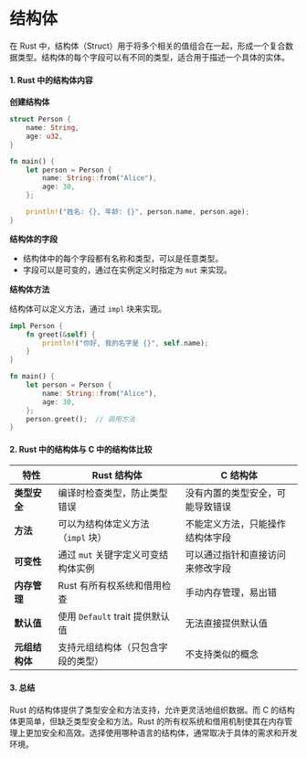 # 结构体

在 Rust 中，结构体（Struct）用于将多个相关的值组合在一起，形成一个复合数据类型。结构体的每个字段可以有不同的类型，适合用于描述一个具体的实体。

#### 1. **Rust 中的结构体内容**

**创建结构体**

```rust
struct Person {
    name: String,
    age: u32,
}

fn main() {
    let person = Person {
        name: String::from("Alice"),
        age: 30,
    };

    println!("姓名: {}, 年龄: {}", person.name, person.age);
}
```

**结构体的字段**

* 结构体中的每个字段都有名称和类型，可以是任意类型。
* 字段可以是可变的，通过在实例定义时指定为 `mut` 来实现。

**结构体方法**

结构体可以定义方法，通过 `impl` 块来实现。

```rust
impl Person {
    fn greet(&self) {
        println!("你好, 我的名字是 {}", self.name);
    }
}

fn main() {
    let person = Person {
        name: String::from("Alice"),
        age: 30,
    };
    person.greet();  // 调用方法
}
```

#### 2. **Rust 中的结构体与 C 中的结构体比较**

| 特性        | Rust 结构体                 | C 结构体            |
| --------- | ------------------------ | ---------------- |
| **类型安全**  | 编译时检查类型，防止类型错误           | 没有内置的类型安全，可能导致错误 |
| **方法**    | 可以为结构体定义方法（`impl` 块）     | 不能定义方法，只能操作结构体字段 |
| **可变性**   | 通过 `mut` 关键字定义可变结构体实例    | 可以通过指针和直接访问来修改字段 |
| **内存管理**  | Rust 有所有权系统和借用检查         | 手动内存管理，易出错       |
| **默认值**   | 使用 `Default` trait 提供默认值 | 无法直接提供默认值        |
| **元组结构体** | 支持元组结构体（只包含字段的类型）        | 不支持类似的概念         |

#### 3. **总结**

Rust 的结构体提供了类型安全和方法支持，允许更灵活地组织数据。而 C 的结构体更简单，但缺乏类型安全和方法。Rust 的所有权系统和借用机制使其在内存管理上更加安全和高效。选择使用哪种语言的结构体，通常取决于具体的需求和开发环境。
